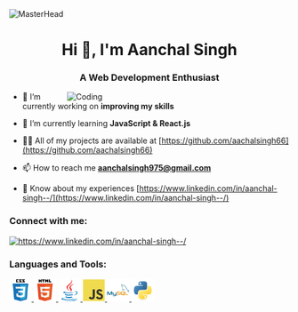 <img src="https://futureskillsprime.in//sites/default/files/2021-04/web-development.jpg" alt="MasterHead" width="2000">
<h1 align="center">Hi 👋, I'm Aanchal Singh</h1>
<h3 align="center">A Web Development Enthusiast</h3>
<img align="right" alt="Coding" width="400" src="https://cdn.dribbble.com/users/1603428/screenshots/4158745/web-dev-gif.gif">

- 🔭 I’m currently working on **improving my skills**

- 🌱 I’m currently learning **JavaScript & React.js**

- 👨‍💻 All of my projects are available at [https://github.com/aachalsingh66](https://github.com/aachalsingh66)

- 📫 How to reach me **aanchalsingh975@gmail.com**

- 📄 Know about my experiences [https://www.linkedin.com/in/aanchal-singh--/](https://www.linkedin.com/in/aanchal-singh--/)

<h3 align="left">Connect with me:</h3>
<p align="left">
<a href="https://linkedin.com/in/https://www.linkedin.com/in/aanchal-singh--/" target="blank"><img align="center" src="https://raw.githubusercontent.com/rahuldkjain/github-profile-readme-generator/master/src/images/icons/Social/linked-in-alt.svg" alt="https://www.linkedin.com/in/aanchal-singh--/" height="30" width="40" /></a>
</p>

<h3 align="left">Languages and Tools:</h3>
<p align="left"> <a href="https://www.w3schools.com/css/" target="_blank" rel="noreferrer"> <img src="https://raw.githubusercontent.com/devicons/devicon/master/icons/css3/css3-original-wordmark.svg" alt="css3" width="40" height="40"/> </a> <a href="https://www.w3.org/html/" target="_blank" rel="noreferrer"> <img src="https://raw.githubusercontent.com/devicons/devicon/master/icons/html5/html5-original-wordmark.svg" alt="html5" width="40" height="40"/> </a> <a href="https://www.java.com" target="_blank" rel="noreferrer"> <img src="https://raw.githubusercontent.com/devicons/devicon/master/icons/java/java-original.svg" alt="java" width="40" height="40"/> </a> <a href="https://developer.mozilla.org/en-US/docs/Web/JavaScript" target="_blank" rel="noreferrer"> <img src="https://raw.githubusercontent.com/devicons/devicon/master/icons/javascript/javascript-original.svg" alt="javascript" width="40" height="40"/> </a> <a href="https://www.mysql.com/" target="_blank" rel="noreferrer"> <img src="https://raw.githubusercontent.com/devicons/devicon/master/icons/mysql/mysql-original-wordmark.svg" alt="mysql" width="40" height="40"/> </a> <a href="https://www.python.org" target="_blank" rel="noreferrer"> <img src="https://raw.githubusercontent.com/devicons/devicon/master/icons/python/python-original.svg" alt="python" width="40" height="40"/> </a> </p>
